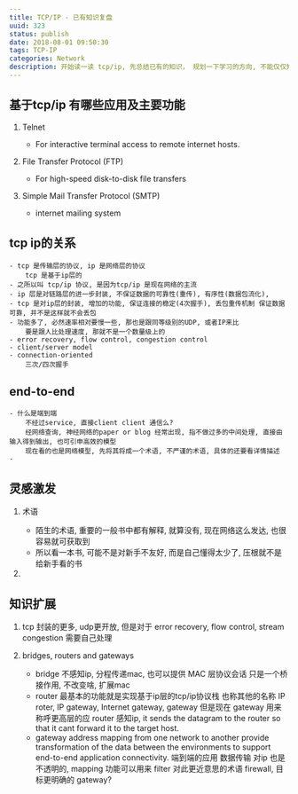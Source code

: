```yaml
---
title: TCP/IP - 已有知识复盘
uuid: 323
status: publish
date: 2018-08-01 09:50:30
tags: TCP-IP
categories: Network
description: 开始读一读 tcp/ip, 先总结已有的知识， 规划一下学习的方向, 不能仅仅知道三次握手，四次挥手吧。
---
```


## 基于tcp/ip 有哪些应用及主要功能
1. Telnet
   - For interactive terminal access to remote internet hosts.

2. File Transfer Protocol (FTP)
    - For high-speed disk-to-disk file transfers

3. Simple Mail Transfer Protocol (SMTP)
    - internet mailing system

## tcp ip的关系
    - tcp 是传输层的协议, ip 是网络层的协议
        tcp 是基于ip层的
    - 之所以叫 tcp/ip 协议, 是因为tcp/ip 是现在网络的主流
    - ip 层是对链路层的进一步封装, 不保证数据的可靠性(重传), 有序性(数据包流化), 
    - tcp 是对ip层的封装, 增加的功能, 保证连接的稳定(4次握手), 丢包重传机制 保证数据可靠, 并不是这样就不会丢包
    - 功能多了, 必然速率相对要慢一些, 那也是跟同等级别的UDP, 或者IP来比
        要是跟人比处理速度, 那就不是一个数量级上的
    - error recovery, flow control, congestion control
    - client/server model
    - connection-oriented
        三次/四次握手

## end-to-end
    - 什么是端到端
        不经过service, 直接client client 通信么?
        经网络查询, 神经网络的paper or blog 经常出现, 指不做过多的中间处理, 直接由输入得到输出, 也可引申高效的模型
        现在看的也是网络模型, 先将其将成一个术语, 不严谨的术语, 具体的还要看详情描述
    - 

## 灵感激发
1. 术语
    - 陌生的术语, 重要的一般书中都有解释, 就算没有, 现在网络这么发达, 也很容易就可获取到
    - 所以看一本书, 可能不是对新手不友好, 而是自己懂得太少了,  压根就不是给新手看的书

2. 

## 知识扩展
1. tcp 封装的更多, udp更开放, 但是对于 error recovery, flow control, stream congestion 需要自己处理

2. bridges, routers and gateways
    - bridge
        不感知ip, 分程传递mac, 也可以提供 MAC 层协议会话
        只是一个桥接作用, 不改变啥, 扩展mac
    - router
        最基本的功能就是实现基于ip层的tcp/ip协议栈
        也称其他的名称 IP roter, IP gateway, Internet gateway, gateway
        但是现在 gateway 用来称呼更高层的应
        router 感知ip, it sends the datagram to the router so that it cant forward it  to the target host.
    - gateway
        address mapping from one network to another
        provide transformation of the data between the environments to support end-to-end application connectivity. 端到端的应用 数据传输
        对ip 也是不透明的, mapping 功能可以用来 filter
        对此更近意思的术语 firewall, 目标更明确的 gateway?


